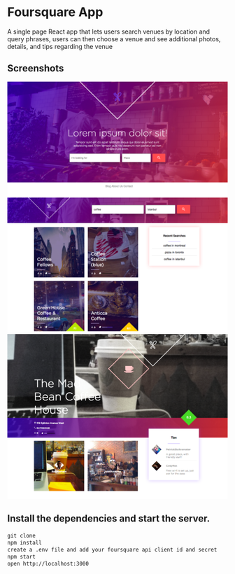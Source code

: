 Foursquare App
=====================

A single page React app that lets users search venues by location and query phrases, users can then choose a venue and see additional photos, details, and tips regarding the venue

## Screenshots
!["Opening page"](https://github.com/Dylanlj/foursquare-hipo-app/blob/master/docs/front-search.png)
!["Search results"](https://github.com/Dylanlj/foursquare-hipo-app/blob/master/docs/search-results.png)
!["Venue photos and details"](https://github.com/Dylanlj/foursquare-hipo-app/blob/master/docs/display-venue.png)

## Install the dependencies and start the server.

```
git clone
npm install
create a .env file and add your foursquare api client id and secret
npm start
open http://localhost:3000
```


